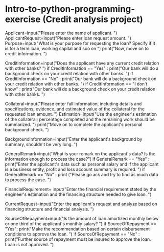 # Intro-to-python-programming-exercise (Credit analysis project)

Applicant=input("Please enter the name of applicant. ") 
ApplicantRequest=input("Please enter loan request amount. ") 
Purpose=input("What is your purpose for requesting the loan? Specify if it is for a term loan, working capital and soo on ")
print("Now, move on to credit information. ")

CreditInformation=input("Does the applicant have any current credit relation with other banks? ")
if CreditInformation == "Yes" :
    print("Our bank will do a background check on your credit relation with other banks. ")
if CreditInformation == "No" :
    print("Our bank will do a background check on your credit relation with other banks. ")
if CreditInformation == "I don't know" :
    print("Our bank will do a background check on your credit relation with other banks. ")

Collateral=input("Please enter full information, including details and specifications, evidence, and estimated value of the collateral for the requested loan amount. ")
Estimation=input("Use the engineer's estimation of the collateral; percentage completed and the remaining work should be summarized. ")
print("Move on to complete the applicant's personal background check. ")

BackgroundInformation=input("Enter the applicant's background by summary, shouldn't be very long. ")

GeneralRemark=input("What is your remark on the applicant's data? Is the information enough to process the case?")
if GeneralRemark == "Yes" :
    print("Enter the applicant's data such as personal salary and if the applicant is a business entity, profit and loss account summary is required. ")
if GeneralRemark == "No" :
    print ("Please go ack and try to find as much data to process the case. ")

FinancialRequirement= input("Enter the financial requirement stated by the engineer's estimation and the financing structure needed to give loan. ")

CurrentRequest=input("Enter the applicant's request and analyze based on financing structure and financial analysis. ")

SourceOfRepayment=input("Is the amount of loan amortized monthly below or one third of the applicant's monthly salary? ")
if SourceOfRepayment == "Yes":
    print("Make the recommendation based on certain disbursement conditions to approve the loan. ")
if SourceOfRepayment == "No" :
    print("Further source of repayment must be insured to approve the loan. Loan is not approved. ") 
